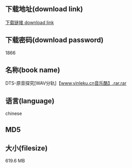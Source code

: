 ## 下载地址(download link)
[下载链接 download link](https://voluble-croquembouche-d321dc.netlify.app/?s=DTS-%E5%8E%9F%E9%9F%B3%E6%8E%A2%E7%A9%B6%5BWAV%E5%88%86%E8%BD%A8%5D%E3%80%90www.yinleku.cn%E9%9F%B3%E4%B9%90%E9%85%B7%E3%80%91.rar)

## 下载密码(download password)
1866

## 名称(book name)
DTS-原音探究[WAV分轨]【www.yinleku.cn音乐酷】.rar.rar

## 语言(language)
chinese

## MD5


## 大小(filesize)
619.6 MB
